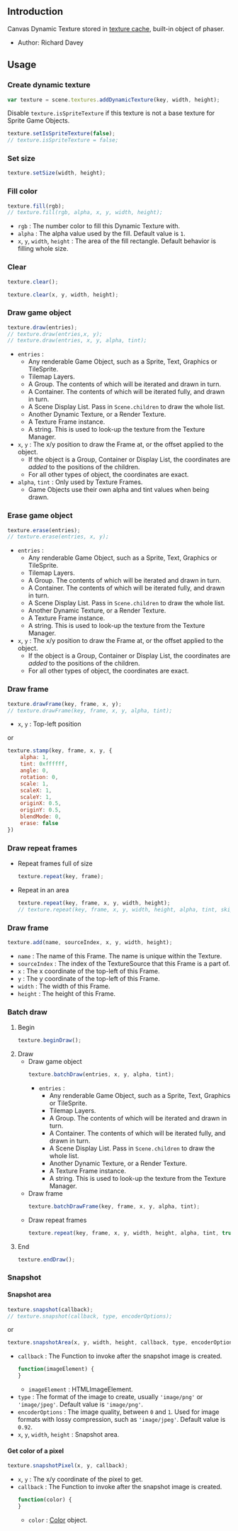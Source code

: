 ## Introduction

Canvas Dynamic Texture stored in [texture cache](textures.md), built-in object of phaser.

- Author: Richard Davey

## Usage

### Create dynamic texture

```javascript
var texture = scene.textures.addDynamicTexture(key, width, height);
```

Disable `texture.isSpriteTexture` if this texture is not a base texture for Sprite Game Objects.

```javascript
texture.setIsSpriteTexture(false);
// texture.isSpriteTexture = false;
```

### Set size

```javascript
texture.setSize(width, height);
```

### Fill color

```javascript
texture.fill(rgb);
// texture.fill(rgb, alpha, x, y, width, height);
```

- `rgb` : The number color to fill this Dynamic Texture with.
- `alpha` : The alpha value used by the fill. Default value is `1`.
- `x`, `y`, `width`, `height` : The area of the fill rectangle. Default behavior is filling whole size.

### Clear

```javascript
texture.clear();
```

```javascript
texture.clear(x, y, width, height);
```

### Draw game object

```javascript
texture.draw(entries);
// texture.draw(entries,x, y);
// texture.draw(entries, x, y, alpha, tint);
```

- `entries` : 
    - Any renderable Game Object, such as a Sprite, Text, Graphics or TileSprite.
    - Tilemap Layers.
    - A Group. The contents of which will be iterated and drawn in turn.
    - A Container. The contents of which will be iterated fully, and drawn in turn.
    - A Scene Display List. Pass in `Scene.children` to draw the whole list.
    - Another Dynamic Texture, or a Render Texture.
    - A Texture Frame instance.
    - A string. This is used to look-up the texture from the Texture Manager.
- `x`, `y` : The x/y position to draw the Frame at, or the offset applied to the object.
    - If the object is a Group, Container or Display List, the coordinates are *added* to the positions of the children.
    - For all other types of object, the coordinates are exact.
- `alpha`, `tint` : Only used by Texture Frames.
    - Game Objects use their own alpha and tint values when being drawn.

### Erase game object

```javascript
texture.erase(entries);
// texture.erase(entries, x, y);
```

- `entries` : 
    - Any renderable Game Object, such as a Sprite, Text, Graphics or TileSprite.
    - Tilemap Layers.
    - A Group. The contents of which will be iterated and drawn in turn.
    - A Container. The contents of which will be iterated fully, and drawn in turn.
    - A Scene Display List. Pass in `Scene.children` to draw the whole list.
    - Another Dynamic Texture, or a Render Texture.
    - A Texture Frame instance.
    - A string. This is used to look-up the texture from the Texture Manager.
- `x`, `y` : The x/y position to draw the Frame at, or the offset applied to the object.
    - If the object is a Group, Container or Display List, the coordinates are *added* to the positions of the children.
    - For all other types of object, the coordinates are exact.

### Draw frame

```javascript
texture.drawFrame(key, frame, x, y);
// texture.drawFrame(key, frame, x, y, alpha, tint);
```

- `x`, `y` : Top-left position

or

```javascript
texture.stamp(key, frame, x, y, {
    alpha: 1,
    tint: 0xffffff,
    angle: 0,
    rotation: 0,
    scale: 1,
    scaleX: 1,
    scaleY: 1,
    originX: 0.5,
    originY: 0.5,
    blendMode: 0,
    erase: false
})
```

### Draw repeat frames

- Repeat frames full of size
    ```javascript
    texture.repeat(key, frame);
    ```
- Repeat in an area
    ```javascript
    texture.repeat(key, frame, x, y, width, height);
    // texture.repeat(key, frame, x, y, width, height, alpha, tint, skipBatch);
    ```

### Draw frame

```javascript
texture.add(name, sourceIndex, x, y, width, height);
```

- `name` : The name of this Frame. The name is unique within the Texture.
- `sourceIndex` : The index of the TextureSource that this Frame is a part of.
- `x` : The x coordinate of the top-left of this Frame.
- `y` : The y coordinate of the top-left of this Frame.
- `width` : The width of this Frame.
- `height` : The height of this Frame.


### Batch draw

1. Begin
    ```javascript
    texture.beginDraw();
    ```
2. Draw
    - Draw game object
        ```javascript
        texture.batchDraw(entries, x, y, alpha, tint);
        ```
        - `entries` : 
            - Any renderable Game Object, such as a Sprite, Text, Graphics or TileSprite.
            - Tilemap Layers.
            - A Group. The contents of which will be iterated and drawn in turn.
            - A Container. The contents of which will be iterated fully, and drawn in turn.
            - A Scene Display List. Pass in `Scene.children` to draw the whole list.
            - Another Dynamic Texture, or a Render Texture.
            - A Texture Frame instance.
            - A string. This is used to look-up the texture from the Texture Manager.
    - Draw frame
        ```javascript
        texture.batchDrawFrame(key, frame, x, y, alpha, tint);
        ```
    - Draw repeat frames
        ```javascript
        texture.repeat(key, frame, x, y, width, height, alpha, tint, true);
        ```
3. End
    ```javascript
    texture.endDraw();
    ```

### Snapshot

#### Snapshot area

```javascript
texture.snapshot(callback);
// texture.snapshot(callback, type, encoderOptions);
```

or

```javascript
texture.snapshotArea(x, y, width, height, callback, type, encoderOptions);
```

- `callback` : The Function to invoke after the snapshot image is created.
    ```javascript
    function(imageElement) {
    }
    ```
    - `imageElement` : HTMLImageElement.
- `type` : The format of the image to create, usually `'image/png'` or `'image/jpeg'`. Default value is `'image/png'`.
- `encoderOptions` : The image quality, between `0` and `1`. Used for image formats with lossy compression, such as `'image/jpeg'`. Default value is `0.92`.
- `x`, `y`, `width`, `height` : Snapshot area.

#### Get color of a pixel

```javascript
texture.snapshotPixel(x, y, callback);
```

- `x`, `y` : The x/y coordinate of the pixel to get.
- `callback` : The Function to invoke after the snapshot image is created.
    ```javascript
    function(color) {        
    }
    ```
    - `color` : [Color](color.md) object.